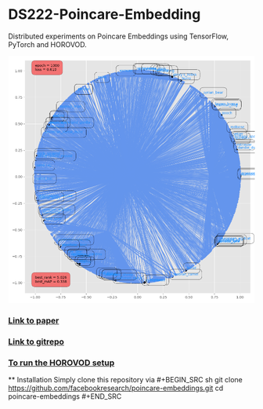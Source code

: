# DS222-Poincare-Embedding
Distributed experiments on Poincare Embeddings using TensorFlow, PyTorch and HOROVOD.

![Poincar\'e Embdeddings](https://github.com/sobalgi/DS222-Poincare-Embedding/blob/master/pytorch/plots/mammal_closure.tsv_poincare_dim2_e1000.png)

### [Link to paper](https://papers.nips.cc/paper/7213-poincare-embeddings-for-learning-hierarchical-representations.pdf) 
### [Link to gitrepo](https://github.com/facebookresearch/poincare-embeddings) 

### [To run the HOROVOD setup](https://github.com/uber/horovod)

** Installation
Simply clone this repository via
#+BEGIN_SRC sh
  git clone https://github.com/facebookresearch/poincare-embeddings.git
  cd poincare-embeddings
#+END_SRC
